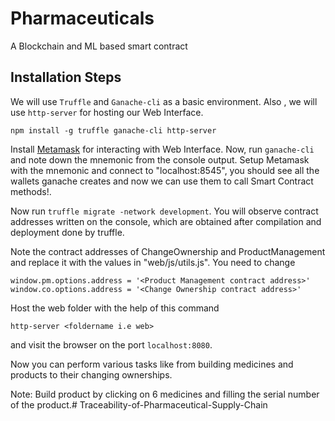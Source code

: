 # Pharmaceuticals
A Blockchain and ML based smart contract

## Installation Steps
We will use ```Truffle``` and ```Ganache-cli``` as a basic environment. Also , we will use ```http-server``` for hosting our Web Interface.
```
npm install -g truffle ganache-cli http-server
```
Install [Metamask](https://metamask.io/) for interacting with Web Interface.
Now, run ```ganache-cli``` and note down the mnemonic from the console output. Setup Metamask with the mnemonic and connect to "localhost:8545", you should see all the wallets ganache creates and now we can use them to call Smart Contract methods!.

Now run ```truffle migrate -network development```.
You will observe contract addresses written on the console, which are obtained after compilation and deployment done by truffle.

Note the contract addresses of ChangeOwnership and ProductManagement and replace it with the values in "web/js/utils.js". You need to change
```
window.pm.options.address = '<Product Management contract address>'
window.co.options.address = '<Change Ownership contract address>'
```
Host the web folder with the help of this command 
```
http-server <foldername i.e web>
```
and visit the browser on the port ```localhost:8080```.

Now you can perform various tasks like from building medicines and products to their changing ownerships. 

Note: Build product by clicking on 6 medicines and filling the serial number of the product.# Traceability-of-Pharmaceutical-Supply-Chain
